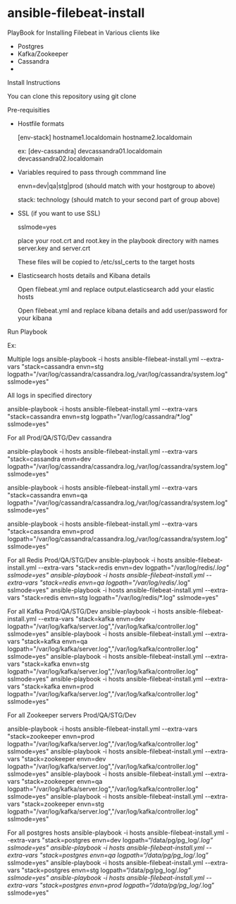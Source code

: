 # ansible-filebeat-install
PlayBook for Installing Filebeat in Various clients like
   - Postgres
   - Kafka/Zookeeper
   - Cassandra
   - 


Install Instructions

You can clone this repository using
git clone 


Pre-requisities
- Hostfile formats
  
  [env-stack]
  hostname1.localdomain
  hostname2.localdomain
  
  ex:
  [dev-cassandra]
  devcassandra01.localdomain
  devcassandra02.localdomain

- Variables required to pass through commmand line
  
  envn=dev|qa|stg|prod (should match with your hostgroup to above)
  
  stack: technology (should match to your second part of group above)

- SSL (if you want to use SSL)
  
  sslmode=yes
  
  place your root.crt and root.key in the playbook directory with names server.key and server.crt
  
  These files will be copied to /etc/ssl_certs to the target hosts

- Elasticsearch hosts details and Kibana details
  
  Open filebeat.yml and replace output.elasticsearch add your elastic hosts
  
  Open filebeat.yml and replace kibana details and add user/password for your kibana


Run Playbook

Ex:

Multiple logs
ansible-playbook -i hosts ansible-filebeat-install.yml --extra-vars "stack=cassandra envn=stg logpath="/var/log/cassandra/cassandra.log,/var/log/cassandra/system.log" sslmode=yes"

All logs in specified directory

ansible-playbook -i hosts ansible-filebeat-install.yml --extra-vars "stack=cassandra envn=stg logpath="/var/log/cassandra/*.log" sslmode=yes"


For all Prod/QA/STG/Dev cassandra

ansible-playbook -i hosts ansible-filebeat-install.yml --extra-vars "stack=cassandra envn=dev logpath="/var/log/cassandra/cassandra.log,/var/log/cassandra/system.log" sslmode=yes"
 
ansible-playbook -i hosts ansible-filebeat-install.yml --extra-vars "stack=cassandra envn=qa logpath="/var/log/cassandra/cassandra.log,/var/log/cassandra/system.log" sslmode=yes"

ansible-playbook -i hosts ansible-filebeat-install.yml --extra-vars "stack=cassandra envn=prod logpath="/var/log/cassandra/cassandra.log,/var/log/cassandra/system.log" sslmode=yes"

For all Redis Prod/QA/STG/Dev
ansible-playbook -i hosts ansible-filebeat-install.yml --extra-vars "stack=redis envn=dev logpath="/var/log/redis/*.log" sslmode=yes"
ansible-playbook -i hosts ansible-filebeat-install.yml --extra-vars "stack=redis envn=qa logpath="/var/log/redis/*.log" sslmode=yes"
ansible-playbook -i hosts ansible-filebeat-install.yml --extra-vars "stack=redis envn=stg logpath="/var/log/redis/*.log" sslmode=yes"

For all Kafka Prod/QA/STG/Dev
ansible-playbook -i hosts ansible-filebeat-install.yml --extra-vars "stack=kafka envn=dev logpath="/var/log/kafka/server.log","/var/log/kafka/controller.log" sslmode=yes"
ansible-playbook -i hosts ansible-filebeat-install.yml --extra-vars "stack=kafka envn=qa logpath="/var/log/kafka/server.log","/var/log/kafka/controller.log" sslmode=yes"
ansible-playbook -i hosts ansible-filebeat-install.yml --extra-vars "stack=kafka envn=stg logpath="/var/log/kafka/server.log","/var/log/kafka/controller.log" sslmode=yes"
ansible-playbook -i hosts ansible-filebeat-install.yml --extra-vars "stack=kafka envn=prod logpath="/var/log/kafka/server.log","/var/log/kafka/controller.log" sslmode=yes"

For all Zookeeper servers Prod/QA/STG/Dev

ansible-playbook -i hosts ansible-filebeat-install.yml --extra-vars "stack=zookeeper envn=prod logpath="/var/log/kafka/server.log","/var/log/kafka/controller.log" sslmode=yes"
ansible-playbook -i hosts ansible-filebeat-install.yml --extra-vars "stack=zookeeper envn=dev logpath="/var/log/kafka/server.log","/var/log/kafka/controller.log" sslmode=yes"
ansible-playbook -i hosts ansible-filebeat-install.yml --extra-vars "stack=zookeeper envn=qa logpath="/var/log/kafka/server.log","/var/log/kafka/controller.log" sslmode=yes"
ansible-playbook -i hosts ansible-filebeat-install.yml --extra-vars "stack=zookeeper envn=stg logpath="/var/log/kafka/server.log","/var/log/kafka/controller.log" sslmode=yes"

For all postgres hosts
ansible-playbook -i hosts ansible-filebeat-install.yml --extra-vars "stack=postgres envn=dev logpath=“/data/pg/pg_log/*.log” sslmode=yes"
ansible-playbook -i hosts ansible-filebeat-install.yml --extra-vars "stack=postgres envn=qa logpath=“/data/pg/pg_log/*.log” sslmode=yes"
ansible-playbook -i hosts ansible-filebeat-install.yml --extra-vars "stack=postgres envn=stg logpath=“/data/pg/pg_log/*.log” sslmode=yes"
ansible-playbook -i hosts ansible-filebeat-install.yml --extra-vars "stack=postgres envn=prod logpath=“/data/pg/pg_log/*.log” sslmode=yes"
